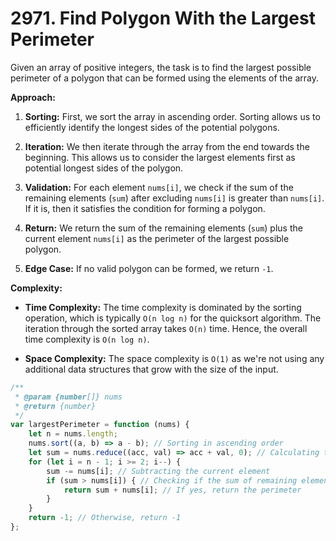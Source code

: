 # 2971. Find Polygon With the Largest Perimeter
Given an array of positive integers, the task is to find the largest possible perimeter of a polygon that can be formed using the elements of the array.

**Approach:**

1. **Sorting:** First, we sort the array in ascending order. Sorting allows us to efficiently identify the longest sides of the potential polygons.

2. **Iteration:** We then iterate through the array from the end towards the beginning. This allows us to consider the largest elements first as potential longest sides of the polygon.

3. **Validation:** For each element `nums[i]`, we check if the sum of the remaining elements (`sum`) after excluding `nums[i]` is greater than `nums[i]`. If it is, then it satisfies the condition for forming a polygon.

4. **Return:** We return the sum of the remaining elements (`sum`) plus the current element `nums[i]` as the perimeter of the largest possible polygon.

5. **Edge Case:** If no valid polygon can be formed, we return `-1`.

**Complexity:**

- **Time Complexity:** The time complexity is dominated by the sorting operation, which is typically `O(n log n)` for the quicksort algorithm. The iteration through the sorted array takes `O(n)` time. Hence, the overall time complexity is `O(n log n)`.

- **Space Complexity:** The space complexity is `O(1)` as we're not using any additional data structures that grow with the size of the input.

```javascript
/**
 * @param {number[]} nums
 * @return {number}
 */
var largestPerimeter = function (nums) {
    let n = nums.length;
    nums.sort((a, b) => a - b); // Sorting in ascending order
    let sum = nums.reduce((acc, val) => acc + val, 0); // Calculating the sum of all elements
    for (let i = n - 1; i >= 2; i--) {
        sum -= nums[i]; // Subtracting the current element
        if (sum > nums[i]) { // Checking if the sum of remaining elements is greater than the current element
            return sum + nums[i]; // If yes, return the perimeter
        }
    }
    return -1; // Otherwise, return -1
};
```

